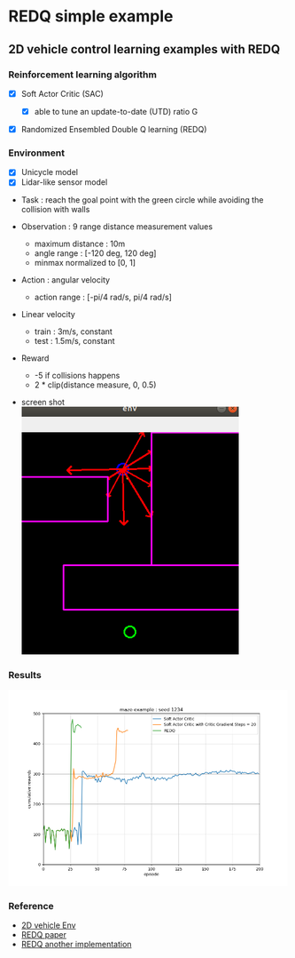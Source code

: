 # REDQ simple example

## 2D vehicle control learning examples with REDQ


### Reinforcement learning algorithm 
- [x] Soft Actor Critic (SAC)
    - [x] able to tune an update-to-date (UTD) ratio G
- [x] Randomized Ensembled Double Q learning (REDQ)


### Environment
- [x] Unicycle model
- [x] Lidar-like sensor model

- Task : reach the goal point with the green circle while avoiding the collision with walls

- Observation : 9 range distance measurement values
    - maximum distance : 10m
    - angle range : [-120 deg, 120 deg]
    - minmax normalized to [0, 1]

- Action : angular velocity
    - action range : [-pi/4 rad/s, pi/4 rad/s]

- Linear velocity
    - train : 3m/s, constant
    - test : 1.5m/s, constant

- Reward
    - -5 if collisions happens
    - 2 * clip(distance measure, 0, 0.5) 

- screen shot  
![screenshot](./img/screenshot.png)


### Results
![comparison](./img/comparison_maze.png)


### Reference
- [2D vehicle Env](https://github.com/MorvanZhou/Reinforcement-learning-with-tensorflow)
- [REDQ paper](https://arxiv.org/abs/2101.05982)
- [REDQ another implementation](https://github.com/BY571/Randomized-Ensembled-Double-Q-learning-REDQ-)
